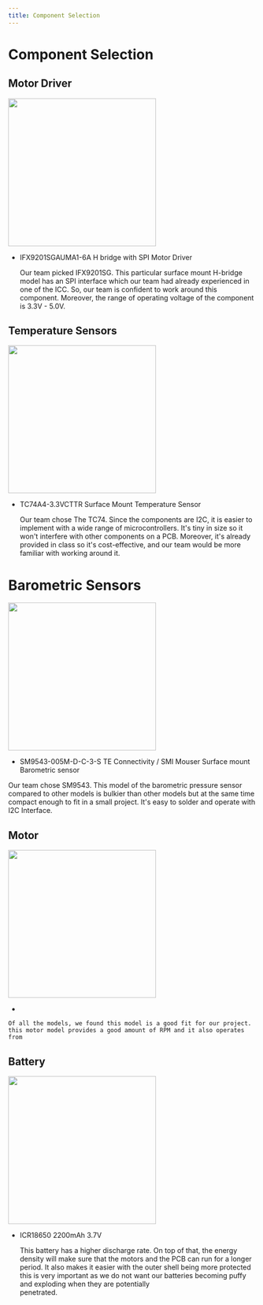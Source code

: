 ```yaml
---
title: Component Selection 
---
```

# Component Selection 

## Motor Driver 
<img src="https://github.com/EGR314-Spring2024-Team303/EGR314-Spring2024-Team303.github.io/assets/156623314/d3d621fa-b87c-4e78-943a-27085d5b9e3b" width = "300" height = "300">

* IFX9201SGAUMA1-6A H bridge with SPI Motor Driver

  Our team picked IFX9201SG. This particular surface mount H-bridge model has an SPI interface which our team had already experienced in one of the ICC. 
  So, our team is confident to work around this component. Moreover, the range of operating voltage of the component is 3.3V - 5.0V. 

## Temperature Sensors 
<img src ="https://github.com/EGR314-Spring2024-Team303/EGR314-Spring2024-Team303.github.io/assets/156623314/2faca3f8-fac7-4f8a-b503-419a9ad86b02" width = "300" height = "300">

* TC74A4-3.3VCTTR Surface Mount Temperature Sensor

  Our team chose The TC74. Since the components are I2C, it is easier to implement with a wide range of microcontrollers. It's tiny in size so it won't interfere with other components on 
  a PCB. Moreover, it's already provided in class so it's cost-effective, and our team would be more familiar with working around it. 

# Barometric Sensors
<img src ="https://github.com/EGR314-Spring2024-Team303/EGR314-Spring2024-Team303.github.io/assets/156623314/f21d38a9-6406-4f76-886d-1444f8d43790" width = "300" height = "300">

 * SM9543-005M-D-C-3-S TE Connectivity / SMI Mouser Surface mount Barometric sensor
 
  Our team chose SM9543. This model of the barometric pressure sensor compared to other models is bulkier than other models but at the same time compact enough to fit in a small project. 
  It's easy to solder and operate with I2C Interface. 

## Motor 
<img src="" width ="300" height ="300">
  
   * 
    
    Of all the models, we found this model is a good fit for our project. this motor model provides a good amount of RPM and it also operates from 
  
## Battery
<img src="https://github.com/EGR314-Spring2024-Team303/EGR314-Spring2024-Team303.github.io/assets/156623314/df8f2404-8f6a-479f-bbb0-057acae989e3" width ="300" height="300">

* ICR18650 2200mAh 3.7V
  
  This battery has a higher discharge rate. On top of that, the energy density will make sure that the motors and the PCB can run for a longer period.
  It also makes it easier with the outer shell being more protected this is very important as we do not want our batteries becoming puffy and exploding when they are potentially     
  penetrated.

 

